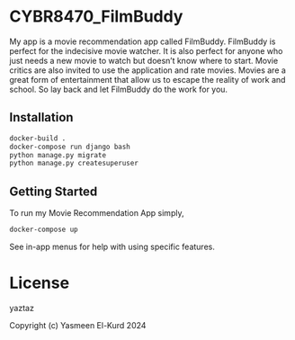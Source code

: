 # CYBR8470_FilmBuddy
My app is a movie recommendation app called FilmBuddy. FilmBuddy is perfect for the indecisive movie watcher. It is also perfect for anyone who just needs a new movie to watch but doesn’t know where to start. Movie critics are also invited to use the application and rate movies. Movies are a great form of entertainment that allow us to escape the reality of work and school. So lay back and let FilmBuddy do the work for you. 

## Installation
```bash
docker-build .
docker-compose run django bash
python manage.py migrate
python manage.py createsuperuser
```

## Getting Started
To run my Movie Recommendation App  simply,
```bash
docker-compose up
```
See in-app menus for help with using specific features.

# License
yaztaz

Copyright (c) Yasmeen El-Kurd 2024

